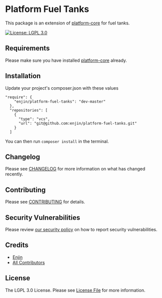 # Platform Fuel Tanks

This package is an extension of [platform-core](https://github.com/enjin/platform-core) for fuel tanks.

[![License: LGPL 3.0](https://img.shields.io/badge/license-LGPL_3.0-purple)](https://opensource.org/license/lgpl-3-0/)

## Requirements

Please make sure you have installed [platform-core](https://github.com/enjin/platform-core) already.

## Installation

Update your project's composer.json with these values

```
"require": {
    "enjin/platform-fuel-tanks": "dev-master"
  },
  "repositories": [
    {
      "type": "vcs",
      "url": "git@github.com:enjin/platform-fuel-tanks.git"
    }
  ]
```

You can then run `composer install` in the terminal.

## Changelog

Please see [CHANGELOG](CHANGELOG.md) for more information on what has changed recently.

## Contributing

Please see [CONTRIBUTING](.github/CONTRIBUTING.md) for details.

## Security Vulnerabilities

Please review [our security policy](../../security/policy) on how to report security vulnerabilities.

## Credits

- [Enjin](https://github.com/enjin)
- [All Contributors](../../contributors)

## License

The LGPL 3.0 License. Please see [License File](LICENSE) for more information.
